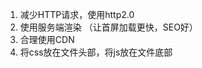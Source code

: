 1. 减少HTTP请求，使用http2.0 
2. 使用服务端渲染 （让首屏加载更快，SEO好）
3. 合理使用CDN
4. 将css放在文件头部，将js放在文件底部  <script  async  defer />
5. 使用精灵图（雪花图） --- 有效减少http请求
6. 善用缓存（http缓存）
7. 压缩文件 
8. 懒加载   <image src=""  data-src='xxxxxxx'>
9. 尽量用css，字体，来代表图片   <i class="iconfont xxxx"></i>
10. 使用webp格式的图片 （更优秀的图像压缩算法）
11. webpack tree-sharking   打包文件名+hash
12. 尽量减少回流重绘 
  - 不要用js直接改css   
    box.style.width = '200px' 

    .more{
      width: '200px'
    }
    box.classList.add("more");

  - 如果需要对DOM执行一系列操作，先让DOM脱离文档流，再修改，在带回文档流中   （或者 DocumentFragement）

13. 使用事件委托

14. if-else  vs   switch
15. 避免页面卡顿

16. 开辟多线程 （Web Worker）

17. css 选择器复杂性
18. 尽量使用flexbox  （性能好）







  






